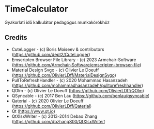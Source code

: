 # TimeCalculator
Gyakorlati idő kalkulátor pedagógus munkakörökhöz

## Credits

- CuteLogger - (c) Boris Moiseev & contributors (https://github.com/dept2/CuteLogger)
- Emscripten Browser File Library - (c) 2023 Armchair-Software (https://github.com/Armchair-Software/emscripten-browser-file)
- Material Design Svgo - (c) Olivier Le Doeuff (https://github.com/OlivierLDff/MaterialDesignSvgo)
- PullToRefreshHandler - (c) 2020 Mohammad Hasanzadeh (https://github.com/mohammadhasanzadeh/pulltorefreshhandler)
- QOlm - (c) Olivier Le Doeuff (https://github.com/OlivierLDff/QOlm)
- QSyncable - (c) 2017 Ben Lau (https://github.com/benlau/qsyncable)
- Qaterial - (c) 2020 Olivier Le Doeuff (https://github.com/OlivierLDff/Qaterial)
- Qt (https://www.qt.io)
- QtXlsxWriter - (c) 2013-2014 Debao Zhang (https://github.com/dbzhang800/QtXlsxWriter)
